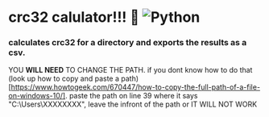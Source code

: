 # crc32 calulator!!! 🥳 ![Python](https://img.shields.io/badge/python-3670A0?style=for-the-badge&logo=python&logoColor=ffdd54)
### calculates crc32 for a directory and exports the results as a csv.
YOU **WILL NEED** TO CHANGE THE PATH. if you dont know how to do that (look up how to copy and paste a path) [https://www.howtogeek.com/670447/how-to-copy-the-full-path-of-a-file-on-windows-10/]. paste the path on line 39 where it says "C:\Users\XXXXXXXX", leave the infront of the path or IT WILL NOT WORK
